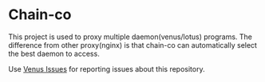 # Chain-co

This project is used to proxy multiple daemon(venus/lotus) programs. The difference from other proxy(nginx) is that chain-co can automatically select the best daemon to access.

Use [Venus Issues](https://github.com/filecoin-project/venus/issues) for reporting issues about this repository.
